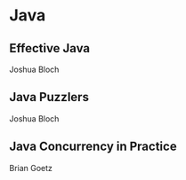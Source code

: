 # Java

## Effective Java
Joshua Bloch

## Java Puzzlers
Joshua Bloch

## Java Concurrency in Practice
Brian Goetz
